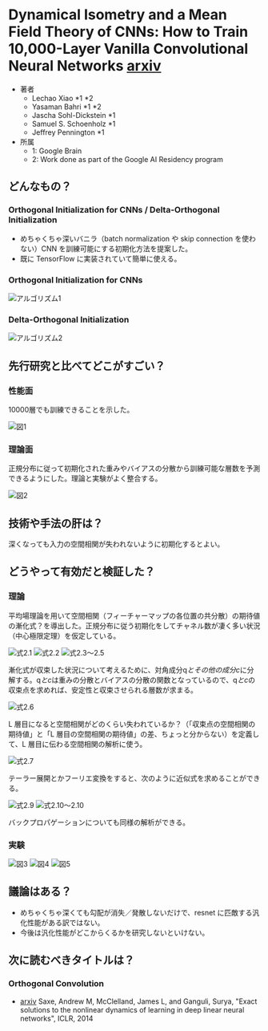 # Dynamical Isometry and a Mean Field Theory of CNNs: How to Train 10,000-Layer Vanilla Convolutional Neural Networks [arxiv](https://arxiv.org/abs/1806.05393v2)

- 著者
    - Lechao Xiao *1 *2
    - Yasaman Bahri *1 *2
    - Jascha Sohl-Dickstein *1
    - Samuel S. Schoenholz *1
    - Jeffrey Pennington *1
- 所属
    - 1: Google Brain
    - 2: Work done as part of the Google AI Residency program


## どんなもの？

### Orthogonal Initialization for CNNs / Delta-Orthogonal Initialization
- めちゃくちゃ深いバニラ（batch normalization や skip connection を使わない）CNN を訓練可能にする初期化方法を提案した。
- 既に TensorFlow に実装されていて簡単に使える。

### Orthogonal Initialization for CNNs
![アルゴリズム1](algo_1.jpg)

### Delta-Orthogonal Initialization
![アルゴリズム2](algo_2.jpg)


## 先行研究と比べてどこがすごい？

### 性能面
10000層でも訓練できることを示した。

![図1](fig_1.jpg)

### 理論面
正規分布に従って初期化された重みやバイアスの分散から訓練可能な層数を予測できるようにした。理論と実験がよく整合する。

![図2](fig_2.jpg)


## 技術や手法の肝は？
深くなっても入力の空間相関が失われないように初期化するとよい。


## どうやって有効だと検証した？

### 理論
平均場理論を用いて空間相関（フィーチャーマップの各位置の共分散）の期待値の漸化式？を導出した。正規分布に従う初期化をしてチャネル数が凄く多い状況（中心極限定理）を仮定している。

![式2.1](eq_2_1.jpg)
![式2.2](eq_2_2.jpg)
![式2.3～2.5](eq_2_3to5.jpg)

漸化式が収束した状況について考えるために、対角成分q*とその他の成分c*に分解する。q*とc*は重みの分散とバイアスの分散の関数となっているので、q*とc*の収束点を求めれば、安定性と収束させられる層数が求まる。

![式2.6](eq_2_6.jpg)

L 層目になると空間相関がどのくらい失われているか？（「収束点の空間相関の期待値」と「L 層目の空間相関の期待値」の差、ちょっと分からない）を定義して、L 層目に伝わる空間相関の解析に使う。

![式2.7](eq_2_7.jpg)

テーラー展開とかフーリエ変換をすると、次のように近似式を求めることができる。

![式2.9](eq_2_9.jpg)
![式2.10～2.10](eq_2_10to11.jpg)

バックプロパゲーションについても同様の解析ができる。

### 実験

![図3](fig_3.jpg)
![図4](fig_4.jpg)
![図5](fig_5.jpg)



## 議論はある？
- めちゃくちゃ深くても勾配が消失／発散しないだけで、resnet に匹敵する汎化性能がある訳ではない。
- 今後は汎化性能がどこからくるかを研究しないといけない。

## 次に読むべきタイトルは？

### Orthogonal Convolution
- [arxiv](https://arxiv.org/abs/1312.6120) Saxe, Andrew M, McClelland, James L, and Ganguli, Surya, "Exact solutions to the nonlinear dynamics of learning in deep linear neural networks", ICLR, 2014
